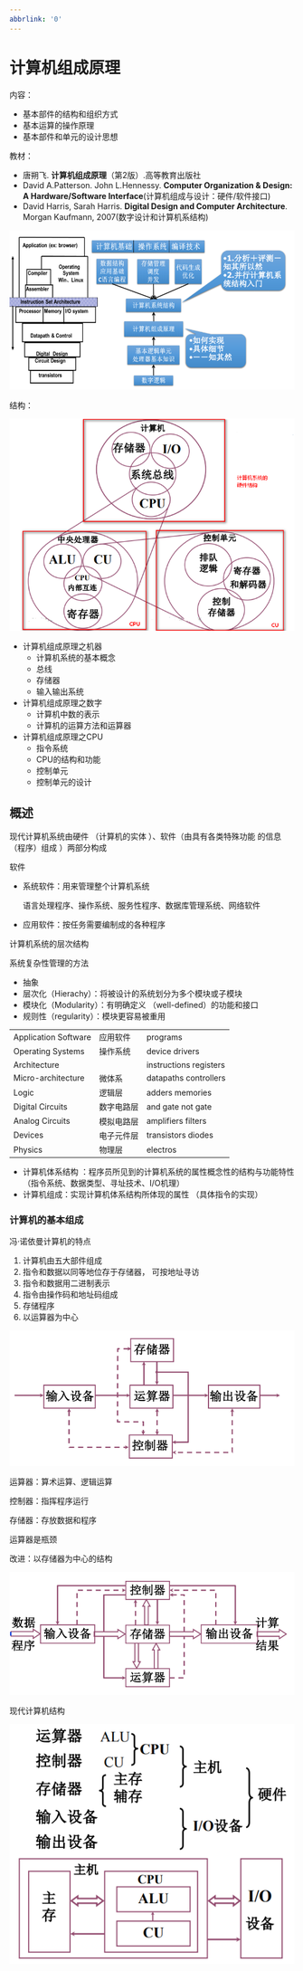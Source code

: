 ```yaml
---
abbrlink: '0'
---
```

# 计算机组成原理



内容：

- 基本部件的结构和组织方式
- 基本运算的操作原理
- 基本部件和单元的设计思想

 

教材：

- 唐朔飞. **计算机组成原理**（第2版）.高等教育出版社
- David A.Patterson. John L.Hennessy. **Computer Organization & Design: A Hardware/Software Interface**(计算机组成与设计：硬件/软件接口)
- David Harris, Sarah Harris. **Digital Design and Computer Architecture**. Morgan Kaufmann, 2007(数字设计和计算机系结构)



![](../img/CO001.png)





结构：

![](../img/CO002.png)



- 计算机组成原理之机器
  - 计算机系统的基本概念
  - 总线
  - 存储器
  - 输入输出系统
- 计算机组成原理之数字
  - 计算机中数的表示
  - 计算机的运算方法和运算器
- 计算机组成原理之CPU
  - 指令系统
  - CPU的结构和功能
  - 控制单元
  - 控制单元的设计





## 概述

现代计算机系统由硬件 （计算机的实体 ）、软件（由具有各类特殊功能 的信息（程序）组成 ）两部分构成 



软件

- 系统软件：用来管理整个计算机系统 

  语言处理程序、操作系统、服务性程序、数据库管理系统、网络软件 

- 应用软件：按任务需要编制成的各种程序 



计算机系统的层次结构 

系统复杂性管理的方法 

- 抽象 
- 层次化（Hierachy）：将被设计的系统划分为多个模块或子模块
- 模块化（Modularity）：有明确定义 （well-defined）的功能和接口
- 规则性（regularity）：模块更容易被重用 

|                      |            |                        |
| -------------------- | ---------- | ---------------------- |
| Application Software | 应用软件   | programs               |
| Operating Systems    | 操作系统   | device drivers         |
| Architecture         |            | instructions registers |
| Micro-architecture   | 微体系     | datapaths controllers  |
| Logic                | 逻辑层     | adders memories        |
| Digital Circuits     | 数字电路层 | and gate not gate      |
| Analog Circuits      | 模拟电路层 | amplifiers filters     |
| Devices              | 电子元件层 | transistors diodes     |
| Physics              | 物理层     | electros               |





- 计算机体系结构 ：程序员所见到的计算机系统的属性概念性的结构与功能特性 （指令系统、数据类型、寻址技术、I/O机理） 
- 计算机组成：实现计算机体系结构所体现的属性 （具体指令的实现） 





### 计算机的基本组成 



冯·诺依曼计算机的特点 

1. 计算机由五大部件组成 
2. 指令和数据以同等地位存于存储器， 可按地址寻访 
3. 指令和数据用二进制表示 
4. 指令由操作码和地址码组成
5. 存储程序 
6. 以运算器为中心 



![](../img/Co003.png)

运算器：算术运算、逻辑运算 

控制器：指挥程序运行 

存储器：存放数据和程序

运算器是瓶颈



改进：以存储器为中心的结构

![](../img/Co004.png)



现代计算机结构

![](../img/Co005.png)


























































